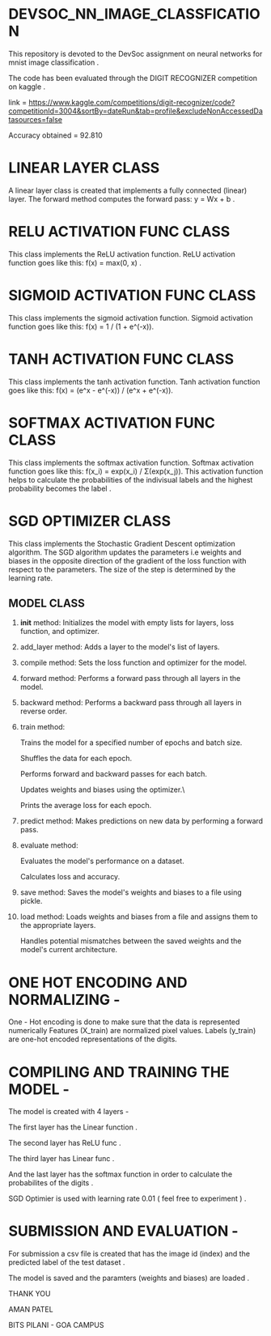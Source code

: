 # DEVSOC_NN_IMAGE_CLASSFICATION
This repository is devoted to the DevSoc assignment on neural networks for mnist image classification .

The code has been evaluated through the DIGIT RECOGNIZER competition on kaggle . 

link = https://www.kaggle.com/competitions/digit-recognizer/code?competitionId=3004&sortBy=dateRun&tab=profile&excludeNonAccessedDatasources=false

Accuracy obtained = 92.810

# <h1>LINEAR LAYER CLASS</h1>
A linear layer class is created that implements a fully connected (linear) layer.
The forward method computes the forward pass: y = Wx + b . 

# RELU ACTIVATION FUNC CLASS 
This class implements the ReLU activation function.
ReLU activation function goes like this: f(x) = max(0, x) .

# SIGMOID ACTIVATION FUNC CLASS
This class implements the sigmoid activation function.
Sigmoid activation function goes like this: f(x) = 1 / (1 + e^(-x)).

# TANH ACTIVATION FUNC CLASS
This class implements the tanh activation function.
Tanh activation function goes like this: f(x) = (e^x - e^(-x)) / (e^x + e^(-x)).

# SOFTMAX ACTIVATION FUNC CLASS
This class implements the softmax activation function.
Softmax activation function goes like this: f(x_i) = exp(x_i) / Σ(exp(x_j)).
This activation function helps to calculate the probabilities of the indivisual labels and the highest probability becomes the label .

# SGD OPTIMIZER CLASS
This class implements the Stochastic Gradient Descent optimization algorithm.
The SGD algorithm updates the parameters i.e weights and biases in the opposite direction of the gradient of the loss function with respect to the parameters.
The size of the step is determined by the learning rate.

## MODEL CLASS 
1. __init__ method:
   Initializes the model with empty lists for layers, loss function, and optimizer.
3. add_layer method:
   Adds a layer to the model's list of layers.
4. compile method:
   Sets the loss function and optimizer for the model.
5. forward method:
   Performs a forward pass through all layers in the model.
6. backward method:
   Performs a backward pass through all layers in reverse order.
7. train method:
   
   Trains the model for a specified number of epochs and batch size.

   Shuffles the data for each epoch.

   Performs forward and backward passes for each batch.

   Updates weights and biases using the optimizer.\

   Prints the average loss for each epoch.
8. predict method:
   Makes predictions on new data by performing a forward pass.
9. evaluate method:
    
   Evaluates the model's performance on a dataset.

   Calculates loss and accuracy.
   
10. save method:
    Saves the model's weights and biases to a file using pickle.
   
13. load method:
    Loads weights and biases from a file and assigns them to the appropriate layers.

    Handles potential mismatches between the saved weights and the model's current architecture.

# ONE HOT ENCODING AND NORMALIZING -
One - Hot encoding is done to make sure that the data is represented numerically
Features (X_train) are normalized pixel values.
Labels (y_train) are one-hot encoded representations of the digits.

# COMPILING AND TRAINING THE MODEL -
The model is created with 4 layers -

The first layer has the Linear function .

The second layer has ReLU func . 

The third layer has Linear func . 

And the last layer has the softmax function in order to calculate the probabilites of the digits . 

SGD Optimier is used with learning rate 0.01 ( feel free to experiment ) .

# SUBMISSION AND EVALUATION -
For submission a csv file is created that has the image id (index) and the predicted label of the test dataset . 

The model is saved and the paramters (weights and biases) are loaded . 

THANK YOU

AMAN PATEL 

BITS PILANI - GOA CAMPUS
